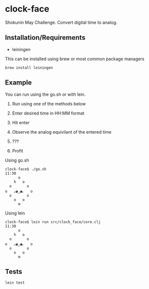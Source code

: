 # clock-face

Shokunin May Challenge. Convert digital time to analog.

## Installation/Requirements

- leiningen

This can be installed using brew or most common package managers

```
brew install leiningen
```

## Example

You can run using the go.sh or with lein.

1) Run using one of the methods below

2) Enter desired time in HH:MM format

3) Hit enter

4) Observe the analog equivilant of the entered time

5) ???

6) Profit

Using go.sh
```
clock-face$ ./go.sh
11:30
      o
    h   o
  o       o
o   ｡◕‿◕｡   o
  o       o
    o   o
      m
```

Using lein
```
clock-face$ lein run src/clock_face/core.clj
11:30
      o
    h   o
  o       o
o   ｡◕‿◕｡   o
  o       o
    o   o
      m
```

## Tests

```
lein test
```
